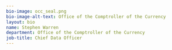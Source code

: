 ```yaml
---
bio-image: occ_seal.png
bio-image-alt-text: Office of the Comptroller of the Currency
layout: bio
name: Stephen Warren
department: Office of the Comptroller of the Currency
job-title: Chief Data Officer
---
```

